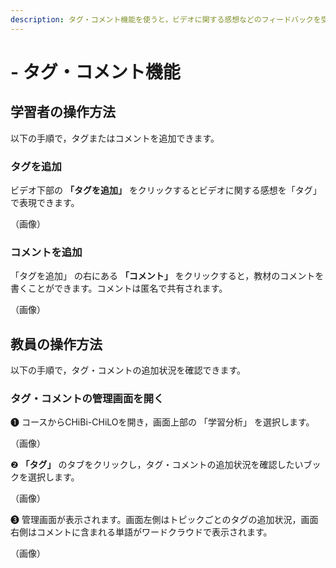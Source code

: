 ```yaml
---
description: タグ・コメント機能を使うと，ビデオに関する感想などのフィードバックを受けることができます。
---
```


# - タグ・コメント機能

## 学習者の操作方法

以下の手順で，タグまたはコメントを追加できます。

### タグを追加

ビデオ下部の  **「タグを追加」** をクリックするとビデオに関する感想を「タグ」で表現できます。

（画像）

### コメントを追加

「タグを追加」 の右にある **「コメント」** をクリックすると，教材のコメントを書くことができます。コメントは匿名で共有されます。

（画像）

## 教員の操作方法

以下の手順で，タグ・コメントの追加状況を確認できます。

### タグ・コメントの管理画面を開く

❶ コースからCHiBi-CHiLOを開き，画面上部の 「学習分析」 を選択します。

（画像）

❷ **「タグ」** のタブをクリックし，タグ・コメントの追加状況を確認したいブックを選択します。

（画像）

❸ 管理画面が表示されます。画面左側はトピックごとのタグの追加状況，画面右側はコメントに含まれる単語がワードクラウドで表示されます。

（画像）
